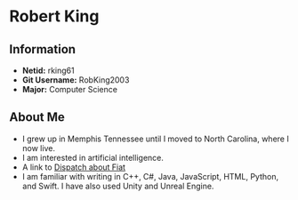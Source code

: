 # Robert King
## Information
- **Netid:** rking61
- **Git Username:** RobKing2003
- **Major:** Computer Science

## About Me
* I grew up in Memphis Tennessee until I moved to North Carolina, where I now live.
* I am interested in artificial intelligence.
* A link to [Dispatch about Fiat](https://www.dispatch.com/story/special/2019/10/14/test-drive-2019-fiat-500/2537439007/)
* I am familiar with writing in C++, C#, Java, JavaScript, HTML, Python, and Swift. I have also used Unity and Unreal Engine.
